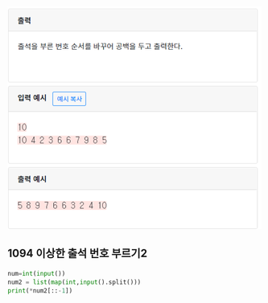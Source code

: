 ![](./img/image-20200426183401374.png)

## 1094 이상한 출석 번호 부르기2

```python
num=int(input())
num2 = list(map(int,input().split()))
print(*num2[::-1]) 
```

